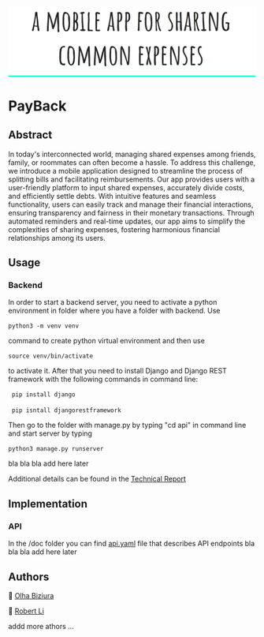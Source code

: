 ![Project Header](/figures/label.png)

# PayBack

## Abstract

In today's interconnected world, managing shared expenses among friends, family, or roommates can often become a hassle. To address this challenge, we introduce a mobile application designed to streamline the process of splitting bills and facilitating reimbursements. Our app provides users with a user-friendly platform to input shared expenses, accurately divide costs, and efficiently settle debts. With intuitive features and seamless functionality, users can easily track and manage their financial interactions, ensuring transparency and fairness in their monetary transactions. Through automated reminders and real-time updates, our app aims to simplify the complexities of sharing expenses, fostering harmonious financial relationships among its users.

## Usage

### Backend 
In order to start a backend server, you need to activate a python environment in folder where you have a folder with backend. Use
```
python3 -m venv venv
```
command to create python virtual environment and then use 
```
source venv/bin/activate
```
 to activate it. 
After that you need to install Django and Django REST framework with the following commands in command line: 
```
 pip install django

 pip isntall djangorestframework
```
Then go to the folder with manage.py by typing "cd api" in command line and start server by typing 
```
python3 manage.py runserver
```
bla bla bla add here later 

Additional details can be found in the [Technical Report](/reports/???)

## Implementation 

### API 
In the /doc folder you can find [api.yaml](/doc/api.yaml) file that describes API endpoints
bla bla bla add here later 

## Authors

:link: [Olha Biziura](https://github.com/olhabiziura)

:link: [Robert Li](https://github.com/mediolanum1)

addd more athors ... 

